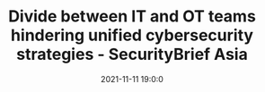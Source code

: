 ---
"title": "Divide between IT and OT teams hindering unified cybersecurity strategies - SecurityBrief Asia"
"date": "2021-11-11 19:0:0"
"feed_name": "GOOGLENEWSINDUSTRIAL"
"feed_website": "https://news.google.com/search?q=industrial%2Bincident&hl=en-US&gl=US&ceid=US:en"
"feed_rss": "https://news.google.com/rss/search?q=industrial%2Bincident&hl=en-US&gl=US&ceid=US:en"
"link": "https://securitybrief.asia/story/divide-between-it-and-ot-teams-hindering-unified-cybersecurity-strategies"
"source": "{'href': 'https://securitybrief.asia', 'title': 'SecurityBrief Asia'}"
"file": "_posts/2021-1-1-ff6335dcf539b564169f391b4cce05cedf1d0b2c.md"
"accident": "0"
"drilling": "0"
"dead": "0"
"injured": "0"
"arrested": "0"
"place": "unknown place"
"where": "unknown site"
"causes": "unknown"
"place_uri": "unknown place"
---